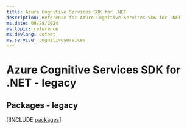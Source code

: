 ```yaml
---
title: Azure Cognitive Services SDK for .NET
description: Reference for Azure Cognitive Services SDK for .NET
ms.date: 08/28/2024
ms.topic: reference
ms.devlang: dotnet
ms.service: cognitiveservices
---
```

# Azure Cognitive Services SDK for .NET - legacy
## Packages - legacy
[!INCLUDE [packages](cognitive-services-index.md)]